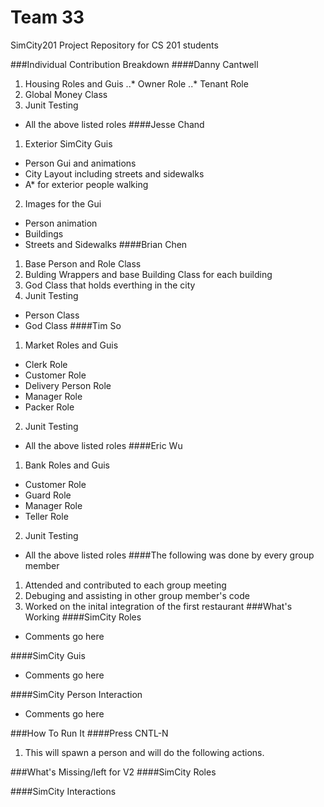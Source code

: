 Team 33
======

SimCity201 Project Repository for CS 201 students

###Individual Contribution Breakdown
####Danny Cantwell
1. Housing Roles and Guis
..* Owner Role
..* Tenant Role
2. Global Money Class
3. Junit Testing 
+ All the above listed roles
####Jesse Chand
1. Exterior SimCity Guis
+ Person Gui and animations
+ City Layout including streets and sidewalks
+ A* for exterior people walking
2. Images for the Gui
+ Person animation
+ Buildings
+ Streets and Sidewalks
####Brian Chen
1. Base Person and Role Class
2. Bulding Wrappers and base Building Class for each building
3. God Class that holds everthing in the city
4. Junit Testing
+ Person Class
+ God Class
####Tim So
1. Market Roles and Guis
+ Clerk Role
+ Customer Role
+ Delivery Person Role
+ Manager Role
+ Packer Role
2. Junit Testing
+ All the above listed roles
####Eric Wu
1. Bank Roles and Guis
+ Customer Role
+ Guard Role
+ Manager Role
+ Teller Role
2. Junit Testing
+ All the above listed roles
####The following was done by every group member
1. Attended and contributed to each group meeting
2. Debuging and assisting in other group member's code
3. Worked on the inital integration of the first restaurant
###What's Working
####SimCity Roles
+ Comments go here

####SimCity Guis
+ Comments go here

####SimCity Person Interaction
+ Comments go here

###How To Run It
####Press CNTL-N
1. This will spawn a person and will do the following actions.


###What's Missing/left for V2
####SimCity Roles

####SimCity Interactions

